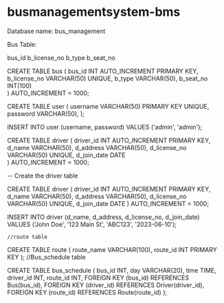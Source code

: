 # busmanagementsystem-bms

Database name:
bus_management
 

Bus Table: 

bus_id
b_license_no
b_type
b_seat_no


CREATE TABLE bus (
    bus_id INT AUTO_INCREMENT PRIMARY KEY,
    b_license_no VARCHAR(50) UNIQUE,
    b_type VARCHAR(50),
    b_seat_no INT(100)    
) AUTO_INCREMENT = 1000;


CREATE TABLE user (
    username VARCHAR(50) PRIMARY KEY UNIQUE,
    password VARCHAR(50),
);

INSERT INTO user (username, password) VALUES ('admin', 'admin');

CREATE TABLE driver (
    driver_id INT AUTO_INCREMENT PRIMARY KEY,
    d_name VARCHAR(50),
  	d_address VARCHAR(50),
    d_license_no VARCHAR(50) UNIQUE,
    d_join_date DATE    
) AUTO_INCREMENT = 1000;


-- Create the driver table

CREATE TABLE driver (
    driver_id INT AUTO_INCREMENT PRIMARY KEY,
    d_name VARCHAR(50),
    d_address VARCHAR(50),
    d_license_no VARCHAR(50) UNIQUE,
    d_join_date DATE
) AUTO_INCREMENT = 1000;


INSERT INTO driver (d_name, d_address, d_license_no, d_join_date)
VALUES ('John Doe', '123 Main St', 'ABC123', '2023-06-10');

    //route table
    
CREATE TABLE route (
    route_name VARCHAR(100),
    route_id INT PRIMARY KEY
);
    //Bus_schedule table

CREATE TABLE bus_schedule (
    bus_id INT,
    day VARCHAR(20),
    time TIME,
    driver_id INT,
    route_id INT,
    FOREIGN KEY (bus_id) REFERENCES Bus(bus_id),
    FOREIGN KEY (driver_id) REFERENCES Driver(driver_id),
    FOREIGN KEY (route_id) REFERENCES Route(route_id)
);
